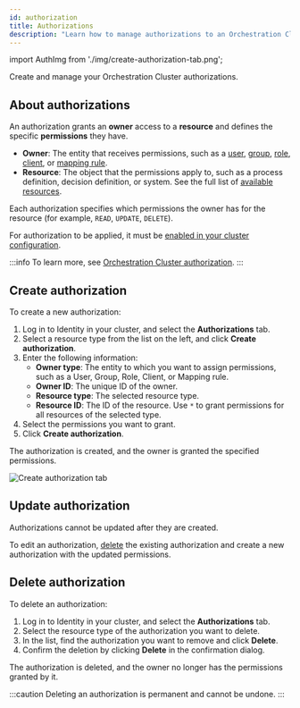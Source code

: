 ```yaml
---
id: authorization
title: Authorizations
description: "Learn how to manage authorizations to an Orchestration Cluster."
---
```


import AuthImg from './img/create-authorization-tab.png';

Create and manage your Orchestration Cluster authorizations.

## About authorizations

An authorization grants an **owner** access to a **resource** and defines the specific **permissions** they have.

- **Owner**: The entity that receives permissions, such as a [user](user.md), [group](group.md), [role](role.md), [client](client.md), or [mapping rule](mapping-rules.md).
- **Resource**: The object that the permissions apply to, such as a process definition, decision definition, or system. See the full list of [available resources](/components/concepts/access-control/authorizations.md#available-resources).

Each authorization specifies which permissions the owner has for the resource (for example, `READ`, `UPDATE`, `DELETE`).

For authorization to be applied, it must be [enabled in your cluster configuration](/components/concepts/access-control/authorizations.md#configuration).

:::info
To learn more, see [Orchestration Cluster authorization](/components/concepts/access-control/authorizations.md).
:::

## Create authorization

To create a new authorization:

1. Log in to Identity in your cluster, and select the **Authorizations** tab.
2. Select a resource type from the list on the left, and click **Create authorization**.
3. Enter the following information:
   - **Owner type**: The entity to which you want to assign permissions, such as a User, Group, Role, Client, or Mapping rule.
   - **Owner ID**: The unique ID of the owner.
   - **Resource type**: The selected resource type.
   - **Resource ID**: The ID of the resource. Use `*` to grant permissions for all resources of the selected type.
4. Select the permissions you want to grant.
5. Click **Create authorization**.

The authorization is created, and the owner is granted the specified permissions.

<img src={AuthImg} alt="Create authorization tab" class="img-700"/>

## Update authorization

Authorizations cannot be updated after they are created.

To edit an authorization, [delete](#delete-an-authorization) the existing authorization and create a new authorization with the updated permissions.

## Delete authorization

To delete an authorization:

1. Log in to Identity in your cluster, and select the **Authorizations** tab.
2. Select the resource type of the authorization you want to delete.
3. In the list, find the authorization you want to remove and click **Delete**.
4. Confirm the deletion by clicking **Delete** in the confirmation dialog.

The authorization is deleted, and the owner no longer has the permissions granted by it.

:::caution
Deleting an authorization is permanent and cannot be undone.
:::
